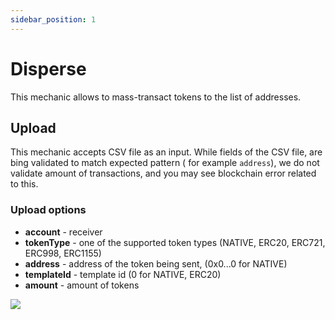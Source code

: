 ```yaml
---
sidebar_position: 1
---
```


# Disperse

This mechanic allows to mass-transact tokens to the list of addresses.

## Upload

This mechanic accepts CSV file as an input. While fields of the CSV file, are bing validated to match expected pattern (
for example `address`), we do not validate amount of transactions, and you may see blockchain error related to this.

### Upload options

- **account** - receiver
- **tokenType** - one of the supported token types (NATIVE, ERC20, ERC721, ERC998, ERC1155)
- **address** - address of the token being sent, (0x0...0 for NATIVE)
- **templateId** - template id (0 for NATIVE, ERC20)
- **amount** - amount of tokens

![](/img/admin/mechanics-simple/dispenser/dispenser_upload_dialog.png)

